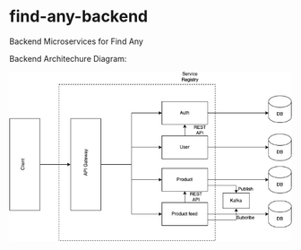 # find-any-backend
Backend Microservices for Find Any

Backend Architechure Diagram:


![alt text](https://github.com/SathiyanarayananT/find-any-backend/blob/master/FindAny%20Backend%20Architecture.jpg)

